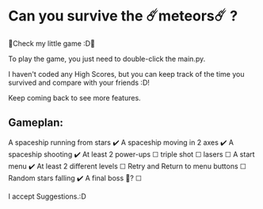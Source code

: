 # Can you survive the ☄️meteors☄️ ?

🚀Check my little game :D🚀

To play the game, you just need to double-click the main.py.

I haven't coded any High Scores, but you can keep track of the time you survived and compare with your friends :D!

Keep coming back to see more features.

## Gameplan:

A spaceship running from stars ✔️
A spaceship moving in 2 axes ✔️
A spaceship shooting ✔️
At least 2 power-ups ☐
triple shot ☐
lasers ☐
A start menu ✔️
At least 2 different levels ☐
Retry and Return to menu buttons ☐
Random stars falling ✔️
A final boss 🤔? ☐

I accept Suggestions.:D

